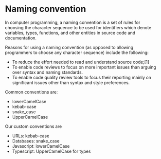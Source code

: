 # Naming convention

In computer programming, a naming convention is a set of rules for choosing the character sequence to be used for identifiers which denote variables, types, functions, and other entities in source code and documentation.

Reasons for using a naming convention (as opposed to allowing programmers to choose any character sequence) include the following:

* To reduce the effort needed to read and understand source code;[1]
* To enable code reviews to focus on more important issues than arguing over syntax and naming standards.
* To enable code quality review tools to focus their reporting mainly on significant issues other than syntax and style preferences.

Common conventions are:

* lowerCamelCase
* kebab-case
* snake_case
* UpperCamelCase

Our custom conventions are

* URLs: kebab-case
* Databases: snake_case
* Javascript: lowerCamelCase
* Typescript: UpperCamelCase for types
